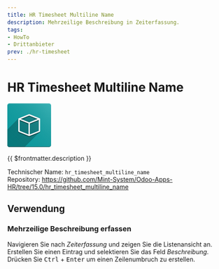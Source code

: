 ```yaml
---
title: HR Timesheet Multiline Name
description: Mehrzeilige Beschreibung in Zeiterfassung.
tags:
- HowTo
- Drittanbieter
prev: ./hr-timesheet
---
```

# HR Timesheet Multiline Name
![icon_oms_box](attachments/icon_oms_box.png)

{{ $frontmatter.description }}

Technischer Name: `hr_timesheet_multiline_name`\
Repository: <https://github.com/Mint-System/Odoo-Apps-HR/tree/15.0/hr_timesheet_multiline_name>

## Verwendung

### Mehrzeilige Beschreibung erfassen

Navigieren Sie nach *Zeiterfassung* und zeigen Sie die Listenansicht an. Erstellen Sie einen Eintrag und selektieren Sie das Feld *Beschreibung*. Drücken Sie <kbd>Ctrl</kbd> + <kbd>Enter</kbd> um einen Zeilenumbruch zu erstellen.